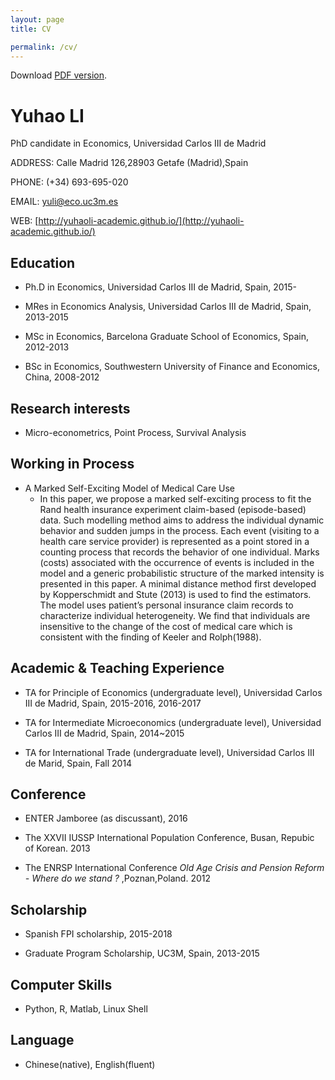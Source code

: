 ```yaml
---
layout: page
title: CV

permalink: /cv/
---
```


Download [PDF version](https://www.dropbox.com/s/dgwhl4o5t7vpnd5/CV.pdf?dl=0).

# Yuhao LI
PhD candidate in Economics, Universidad Carlos III de Madrid

ADDRESS: Calle Madrid 126,28903 Getafe (Madrid),Spain

PHONE: (+34) 693-695-020

EMAIL: [yuli@eco.uc3m.es](mailto:yuli@eco.uc3m.es)

WEB: [http://yuhaoli-academic.github.io/](http://yuhaoli-academic.github.io/)


## Education

* Ph.D in Economics, Universidad Carlos III de Madrid, Spain, 2015-

* MRes in Economics Analysis, Universidad Carlos III de Madrid, Spain, 2013-2015

* MSc in Economics, Barcelona Graduate School of Economics, Spain, 2012-2013

* BSc in Economics, Southwestern University of Finance and Economics, China, 2008-2012

## Research interests

* Micro-econometrics, Point Process, Survival Analysis

## Working in Process

* A Marked Self-Exciting Model of Medical Care Use
	* In this paper, we propose a marked self-exciting process to fit the Rand health insurance experiment claim-based (episode-based) data. Such modelling method aims to address the individual dynamic behavior and sudden jumps in the process. Each event (visiting to a health care service provider) is represented as a point stored in a counting process that records the behavior of one individual. Marks (costs) associated with the occurrence of events is included in the model and a generic probabilistic structure of the marked intensity is presented in this paper. A minimal distance method first developed by Kopperschmidt and Stute (2013) is used to find the estimators. The model uses patient’s personal insurance claim records to characterize individual heterogeneity. We find that individuals are insensitive to the change of the cost of medical care which is consistent with the finding of Keeler and Rolph(1988).


## Academic & Teaching Experience

* TA for Principle of Economics (undergraduate level), Universidad Carlos III de Madrid, Spain, 2015-2016, 2016-2017

* TA for Intermediate Microeconomics (undergraduate level), Universidad Carlos III de Madrid, Spain, 2014~2015

* TA for International Trade (undergraduate level), Universidad Carlos III de Marid, Spain, Fall 2014

## Conference

* ENTER Jamboree (as discussant), 2016

* The XXVII IUSSP International Population Conference, Busan, Repubic of Korean. 2013

* The ENRSP International Conference *Old Age Crisis and Pension Reform - Where do we stand ?* ,Poznan,Poland. 2012

## Scholarship

* Spanish FPI scholarship, 2015-2018

* Graduate Program Scholarship, UC3M, Spain, 2013-2015

## Computer Skills

* Python, R, Matlab, Linux Shell

## Language

* Chinese(native), English(fluent)
